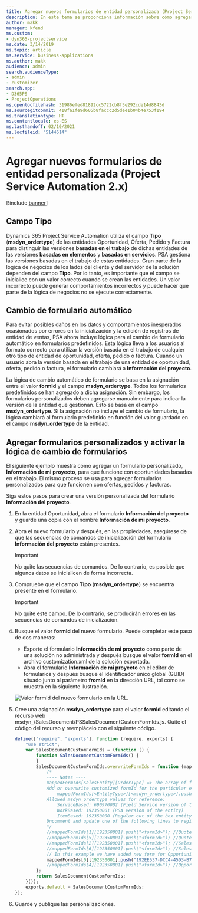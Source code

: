```yaml
---
title: Agregar nuevos formularios de entidad personalizada (Project Service Automation 2.x)
description: En este tema se proporciona información sobre cómo agregar formularios de entidad personalizada para oportunidades, ofertas, pedidos o facturas en Dynamics 365 Project Service Automation 2.x.
author: makk
manager: kfend
ms.custom:
- dyn365-projectservice
ms.date: 3/14/2019
ms.topic: article
ms.service: business-applications
ms.author: makk
audience: admin
search.audienceType:
- admin
- customizer
search.app:
- D365PS
- ProjectOperations
ms.openlocfilehash: 31986efed81892cc5722cb8f5e292cde14d8843d
ms.sourcegitcommit: 418fa1fe9d605b8faccc2d5dee1b04b4e753f194
ms.translationtype: HT
ms.contentlocale: es-ES
ms.lasthandoff: 02/10/2021
ms.locfileid: "5144614"
---
```

# <a name="add-new-custom-entity-forms-project-service-automation-2x"></a>Agregar nuevos formularios de entidad personalizada (Project Service Automation 2.x)

[!include [banner](../../includes/psa-now-project-operations.md)]

## <a name="type-field"></a>Campo Tipo 

Dynamics 365 Project Service Automation utiliza el campo **Tipo** (**msdyn\_ordertype**) de las entidades Oportunidad, Oferta, Pedido y Factura para distinguir las versiones **basadas en el trabajo** de dichas entidades de las versiones **basadas en elementos** y **basadas en servicios**. PSA gestiona las versiones basadas en el trabajo de estas entidades. Gran parte de la lógica de negocios de los lados del cliente y del servidor de la solución dependen del campo **Tipo**. Por lo tanto, es importante que el campo se inicialice con un valor correcto cuando se crean las entidades. Un valor incorrecto puede generar comportamientos incorrectos y puede hacer que parte de la lógica de negocios no se ejecute correctamente.

## <a name="automatic-form-switching"></a>Cambio de formulario automático

Para evitar posibles daños en los datos y comportamientos inesperados ocasionados por errores en la inicialización y la edición de registros de entidad de ventas, PSA ahora incluye lógica para el cambio de formulario automático en formularios predefinidos. Esta lógica lleva a los usuarios al formato correcto para utilizar la versión basada en el trabajo de cualquier otro tipo de entidad de oportunidad, oferta, pedido o factura. Cuando un usuario abra la versión basada en el trabajo de una entidad de oportunidad, oferta, pedido o factura, el formulario cambiará a **Información del proyecto**.

La lógica de cambio automático de formulario se basa en la asignación entre el valor **formId** y el campo **msdyn\_ordertype**. Todos los formularios predefinidos se han agregado a dicha asignación. Sin embargo, los formularios personalizados deben agregarse manualmente para indicar la versión de la entidad que gestionan. Esto se basa en el campo **msdyn\_ordertype**. Si la asignación no incluye el cambio de formulario, la lógica cambiará al formulario predefinido en función del valor guardado en el campo **msdyn\_ordertype** de la entidad.

## <a name="add-custom-forms-and-turn-on-the-form-switching-logic"></a>Agregar formularios personalizados y activar la lógica de cambio de formularios

El siguiente ejemplo muestra cómo agregar un formulario personalizado, **Información de mi proyecto**, para que funcione con oportunidades basadas en el trabajo. El mismo proceso se usa para agregar formularios personalizados para que funcionen con ofertas, pedidos y facturas.

Siga estos pasos para crear una versión personalizada del formulario **Información del proyecto**.

1. En la entidad Oportunidad, abra el formulario **Información del proyecto** y guarde una copia con el nombre **Información de mi proyecto**.
2. Abra el nuevo formulario y después, en las propiedades, asegúrese de que las secuencias de comandos de inicialización del formulario **Información del proyecto** están presentes. 

    > [!IMPORTANT]
    > No quite las secuencias de comandos. De lo contrario, es posible que algunos datos se inicialicen de forma incorrecta.

3. Compruebe que el campo **Tipo** (**msdyn\_ordertype**) se encuentra presente en el formulario. 

    > [!IMPORTANT]
    > No quite este campo. De lo contrario, se producirán errores en las secuencias de comandos de inicialización.

4. Busque el valor **formId** del nuevo formulario. Puede completar este paso de dos maneras:

    - Exporte el formulario **Información de mi proyecto** como parte de una solución no administrada y después busque el valor **formId** en el archivo customization.xml de la solución exportada.
    - Abra el formulario **Información de mi proyecto** en el editor de formularios y después busque el identificador único global (GUID) situado junto al parámetro **fromId** en la dirección URL, tal como se muestra en la siguiente ilustración.

    ![Valor formId del nuevo formulario en la URL.](media/how-to-add-custom-forms-in-v2.0.png)

5. Cree una asignación **msdyn\_ordertype** para el valor **formId** editando el recurso web msdyn\_/SalesDocument/PSSalesDocumentCustomFormIds.js. Quite el código del recurso y reemplácelo con el siguiente código.

    ```javascript
    define(["require", "exports"], function (require, exports) {
        "use strict";
        var SalesDocumentCustomFormIds = (function () {
            function SalesDocumentCustomFormIds() {
            }
            SalesDocumentCustomFormIds.overwriteFormIds = function (mappedFormIds) {
                /*
                ---- Notes ----
                mappedFormIds[SalesEntity][OrderType] => The array of forms IDs that support particular entity and order type
                Add or overwrite customized formId for the particular entity and order type by calling:
                    mappedFormIds[<EntityType>][<msdyn_ordertype>].push("<formId>");
                Allowed msdyn_ordertype values for reference:
                    ServiceBased: 690970002 (Field Service version of the entity)
                    WorkBased: 192350001 (PSA version of the entity)
                    ItemBased: 192350000 (Regular out of the box entity)
                Uncomment and update one of the following lines to register custom PSA form for required entity:
                */      
                //mappedFormIds[1][192350001].push("<formId>"); //Quote
                //mappedFormIds[5][192350001].push("<formId>"); //Quote Line
                //mappedFormIds[2][192350001].push("<formId>"); //Sales Order
                //mappedFormIds[6][192350001].push("<formId>"); //Sales Order Line
                // In this example we have added new form for Opportunity
                mappedFormIds[0][192350001].push("192EE537-DCC4-45D3-B7AF-EA694B9113D2"); //Opportunity
                //mappedFormIds[4][192350001].push("<formId>"); //Opportunity Line
            };
            return SalesDocumentCustomFormIds;
        }());
        exports.default = SalesDocumentCustomFormIds;
    });
    ```

6. Guarde y publique las personalizaciones.
